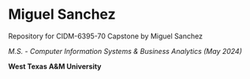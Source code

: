 # Miguel Sanchez

Repository for CIDM-6395-70 Capstone
by Miguel Sanchez

*M.S. - Computer Information Systems & Business Analytics (May 2024)*

**West Texas A&M University**

